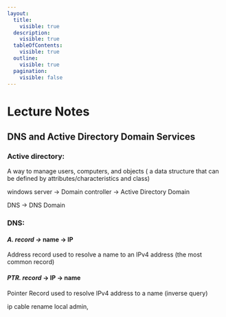 ```yaml
---
layout:
  title:
    visible: true
  description:
    visible: true
  tableOfContents:
    visible: true
  outline:
    visible: true
  pagination:
    visible: false
---
```


# Lecture Notes

## DNS and Active Directory Domain Services&#x20;

### Active directory:

A way to manage users, computers, and objects ( a data structure that can be defined by attributes/characteristics and class)&#x20;

windows server -> Domain controller -> Active Directory Domain&#x20;

DNS -> DNS Domain&#x20;



### DNS: &#x20;

#### _A. record ->_  name -> IP&#x20;

Address record used to resolve a name to an IPv4 address (the most common record)

#### _PTR. record_ -> IP -> name&#x20;

Pointer Record used to resolve IPv4 address to a name (inverse query)&#x20;

ip cable rename local admin,&#x20;

